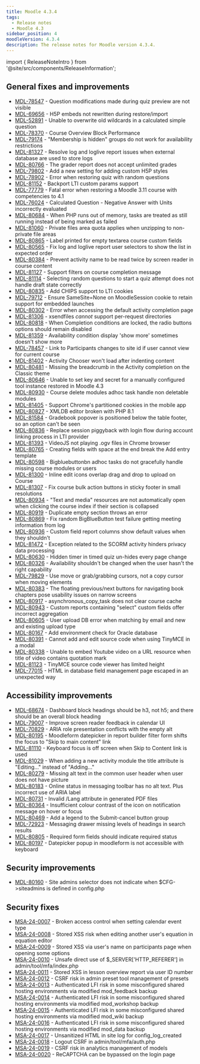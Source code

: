 ```yaml
---
title: Moodle 4.3.4
tags:
  - Release notes
  - Moodle 4.3
sidebar_position: 4
moodleVersion: 4.3.4
description: The release notes for Moodle version 4.3.4.
---
```


import { ReleaseNoteIntro } from '@site/src/components/ReleaseInformation';

<ReleaseNoteIntro releaseName={frontMatter.moodleVersion} />

## General fixes and improvements
<!-- cspell:disable -->
- [MDL-78547](https://tracker.moodle.org/browse/MDL-78547) - Question modifications made during quiz preview are not visible
- [MDL-69656](https://tracker.moodle.org/browse/MDL-69656) - H5P embeds not rewritten during restore/import
- [MDL-52891](https://tracker.moodle.org/browse/MDL-52891) - Unable to overwrite old wildcards in a calculated simple question
- [MDL-78370](https://tracker.moodle.org/browse/MDL-78370) - Course Overview Block Performance
- [MDL-79174](https://tracker.moodle.org/browse/MDL-79174) - "Membership is hidden" groups do not work for availability restrictions
- [MDL-81327](https://tracker.moodle.org/browse/MDL-81327) - Resolve log and loglive report issues when external database are used to store logs
- [MDL-80766](https://tracker.moodle.org/browse/MDL-80766) - The grader report does not accept unlimited grades
- [MDL-79802](https://tracker.moodle.org/browse/MDL-79802) - Add a new setting for adding custom H5P styles
- [MDL-78902](https://tracker.moodle.org/browse/MDL-78902) - Error when restoring quiz with random questions
- [MDL-81152](https://tracker.moodle.org/browse/MDL-81152) - Backport LTI custom params support
- [MDL-77779](https://tracker.moodle.org/browse/MDL-77779) - Fatal error when restoring a Moodle 3.11 course with competencies to 4.1
- [MDL-76024](https://tracker.moodle.org/browse/MDL-76024) - Calculated Question - Negative Answer with Units incorrectly evaluated
- [MDL-80684](https://tracker.moodle.org/browse/MDL-80684) - When PHP runs out of memory, tasks are treated as still running instead of being marked as failed
- [MDL-81060](https://tracker.moodle.org/browse/MDL-81060) - Private files area quota applies when unzipping to non-private file areas
- [MDL-80865](https://tracker.moodle.org/browse/MDL-80865) - Label printed for empty textarea course custom fields
- [MDL-80565](https://tracker.moodle.org/browse/MDL-80565) - Fix log and loglive report user selectors to show the list in expected order
- [MDL-80384](https://tracker.moodle.org/browse/MDL-80384) - Prevent activity name to be read twice by screen reader in course content
- [MDL-81127](https://tracker.moodle.org/browse/MDL-81127) - Support filters on course completion message
- [MDL-81114](https://tracker.moodle.org/browse/MDL-81114) - Selecting random questions to start a quiz attempt does not handle draft state correctly
- [MDL-80835](https://tracker.moodle.org/browse/MDL-80835) - Add CHIPS support to LTI cookies
- [MDL-79712](https://tracker.moodle.org/browse/MDL-79712) - Ensure SameSite=None on MoodleSession cookie to retain support for embedded launches
- [MDL-80302](https://tracker.moodle.org/browse/MDL-80302) - Error when accessing the default activity completion page
- [MDL-81306](https://tracker.moodle.org/browse/MDL-81306) - xsendfiles _cannot_ support per-request directories
- [MDL-80818](https://tracker.moodle.org/browse/MDL-80818) - When Completion conditions are locked, the radio buttons options should remain disabled
- [MDL-81359](https://tracker.moodle.org/browse/MDL-81359) - Availability condition display 'show more' sometimes doesn't show more
- [MDL-78457](https://tracker.moodle.org/browse/MDL-78457) - Link to Participants changes to site id if user cannot view for current course
- [MDL-81402](https://tracker.moodle.org/browse/MDL-81402) - Activity Chooser won't load after indenting content
- [MDL-80481](https://tracker.moodle.org/browse/MDL-80481) - Missing the breadcrumb in the Activity completion on the Classic theme
- [MDL-80646](https://tracker.moodle.org/browse/MDL-80646) - Unable to set key and secret for a manually configured tool instance restored in Moodle 4.3
- [MDL-80930](https://tracker.moodle.org/browse/MDL-80930) - Course delete modules adhoc task handle non deletable modules
- [MDL-81405](https://tracker.moodle.org/browse/MDL-81405) - Support Chrome's partitioned cookies in the mobile app
- [MDL-80827](https://tracker.moodle.org/browse/MDL-80827) - XMLDB editor broken with PHP 8.1
- [MDL-81584](https://tracker.moodle.org/browse/MDL-81584) - Gradebook popover is positioned below the table footer, so an option can't be seen
- [MDL-80836](https://tracker.moodle.org/browse/MDL-80836) - Replace session piggyback with login flow during account linking process in LTI provider
- [MDL-81393](https://tracker.moodle.org/browse/MDL-81393) - VideoJS not playing .ogv files in Chrome browser
- [MDL-80765](https://tracker.moodle.org/browse/MDL-80765) - Creating fields with space at the end break the Add entry template
- [MDL-80598](https://tracker.moodle.org/browse/MDL-80598) - Bigbluebuttonbn adhoc tasks do not gracefully handle missing course modules or users
- [MDL-81300](https://tracker.moodle.org/browse/MDL-81300) - Inline edit icons overlap drag and drop to upload on Course
- [MDL-81307](https://tracker.moodle.org/browse/MDL-81307) - Fix course bulk action buttons in sticky footer in small resolutions
- [MDL-80934](https://tracker.moodle.org/browse/MDL-80934) - "Text and media" resources are not automatically open when clicking the course index if their section is collapsed
- [MDL-80919](https://tracker.moodle.org/browse/MDL-80919) - Duplicate empty section throws an error
- [MDL-80869](https://tracker.moodle.org/browse/MDL-80869) - Fix random BigBlueButton test failure getting meeting information from log
- [MDL-80936](https://tracker.moodle.org/browse/MDL-80936) - Custom field report columns show default values when they shouldn't
- [MDL-81472](https://tracker.moodle.org/browse/MDL-81472) - Exception related to the SCORM activity hinders privacy data processing
- [MDL-80630](https://tracker.moodle.org/browse/MDL-80630) - Hidden timer in timed quiz un-hides every page change
- [MDL-80326](https://tracker.moodle.org/browse/MDL-80326) - Availability shouldn't be changed when the user hasn't the right capability
- [MDL-79829](https://tracker.moodle.org/browse/MDL-79829) - Use move or grab/grabbing cursors, not a copy cursor when moving elements
- [MDL-80383](https://tracker.moodle.org/browse/MDL-80383) - The floating previous/next buttons for navigating book chapters pose usability issues on narrow screens
- [MDL-80917](https://tracker.moodle.org/browse/MDL-80917) - asynchronous_copy_task does not clear course cache
- [MDL-80943](https://tracker.moodle.org/browse/MDL-80943) - Custom reports containing "select" custom fields offer incorrect aggregation
- [MDL-80605](https://tracker.moodle.org/browse/MDL-80605) - User upload DB error when matching by email and new and existing upload type
- [MDL-80167](https://tracker.moodle.org/browse/MDL-80167) - Add environment check for Oracle database
- [MDL-80391](https://tracker.moodle.org/browse/MDL-80391) - Cannot add and edit source code when using TinyMCE in a modal
- [MDL-80338](https://tracker.moodle.org/browse/MDL-80338) - Unable to embed Youtube video on a URL resource when title of video contains quotation mark
- [MDL-81123](https://tracker.moodle.org/browse/MDL-81123) - TinyMCE source code viewer has limited height
- [MDL-77015](https://tracker.moodle.org/browse/MDL-77015) - HTML in database field management page escaped in an unexpected way
<!-- cspell:enable -->

## Accessibility improvements
<!-- cspell:disable -->
- [MDL-68674](https://tracker.moodle.org/browse/MDL-68674) - Dashboard block headings should be h3, not h5; and there should be an overall block heading
- [MDL-79007](https://tracker.moodle.org/browse/MDL-79007) - Improve screen reader feedback in calendar UI
- [MDL-70829](https://tracker.moodle.org/browse/MDL-70829) - ARIA role presentation conflicts with the empty alt
- [MDL-80195](https://tracker.moodle.org/browse/MDL-80195) - Moodleform datepicker in report builder filter form shifts the focus to "Skip to main content" link
- [MDL-81110](https://tracker.moodle.org/browse/MDL-81110) - Keyboard focus is off screen when Skip to Content link is used
- [MDL-81029](https://tracker.moodle.org/browse/MDL-81029) - When adding a new activity module the title attribute is "Editing..." instead of "Adding..."
- [MDL-80279](https://tracker.moodle.org/browse/MDL-80279) - Missing alt text in the common user header when user does not have picture
- [MDL-80183](https://tracker.moodle.org/browse/MDL-80183) - Online status in messaging toolbar has no alt text. Plus incorrect use of ARIA label
- [MDL-80731](https://tracker.moodle.org/browse/MDL-80731) - Invalid /Lang attribute in generated PDF files
- [MDL-80364](https://tracker.moodle.org/browse/MDL-80364) - Insufficient colour contrast of the icon on notification message on hover or focus
- [MDL-80469](https://tracker.moodle.org/browse/MDL-80469) - Add a legend to the Submit-cancel button group
- [MDL-72923](https://tracker.moodle.org/browse/MDL-72923) - Messaging drawer missing levels of headings in search results
- [MDL-80805](https://tracker.moodle.org/browse/MDL-80805) - Required form fields should indicate required status
- [MDL-80197](https://tracker.moodle.org/browse/MDL-80197) - Datepicker popup in moodleform is not accessible with keyboard
<!-- cspell:enable -->

## Security improvements
<!-- cspell:disable -->
- [MDL-80160](https://tracker.moodle.org/browse/MDL-80160) - Site admins selector does not indicate when $CFG->siteadmins is defined in config.php
<!-- cspell:enable -->

## Security fixes
<!-- cspell:disable -->
- [MSA-24-0007](https://moodle.org/mod/forum/discuss.php?d=458384) - Broken access control when setting calendar event type
- [MSA-24-0008](https://moodle.org/mod/forum/discuss.php?d=458385) - Stored XSS risk when editing another user's equation in equation editor
- [MSA-24-0009](https://moodle.org/mod/forum/discuss.php?d=458386) - Stored XSS via user's name on participants page when opening some options
- [MSA-24-0010](https://moodle.org/mod/forum/discuss.php?d=458387) - Unsafe direct use of $_SERVER['HTTP_REFERER'] in admin/tool/mfa/index.php
- [MSA-24-0011](https://moodle.org/mod/forum/discuss.php?d=458388) - Stored XSS in lesson overview report via user ID number
- [MSA-24-0012](https://moodle.org/mod/forum/discuss.php?d=458389) - CSRF risk in admin preset tool management of presets
- [MSA-24-0013](https://moodle.org/mod/forum/discuss.php?d=458390) - Authenticated LFI risk in some misconfigured shared hosting environments via modified mod_feedback backup
- [MSA-24-0014](https://moodle.org/mod/forum/discuss.php?d=458391) - Authenticated LFI risk in some misconfigured shared hosting environments via modified mod_workshop backup
- [MSA-24-0015](https://moodle.org/mod/forum/discuss.php?d=458393) - Authenticated LFI risk in some misconfigured shared hosting environments via modified mod_wiki backup
- [MSA-24-0016](https://moodle.org/mod/forum/discuss.php?d=458394) - Authenticated LFI risk in some misconfigured shared hosting environments via modified mod_data backup
- [MSA-24-0017](https://moodle.org/mod/forum/discuss.php?d=458395) - Unsanitized HTML in site log for config_log_created
- [MSA-24-0018](https://moodle.org/mod/forum/discuss.php?d=458396) - Logout CSRF in admin/tool/mfa/auth.php
- [MSA-24-0019](https://moodle.org/mod/forum/discuss.php?d=458397) - CSRF risk in analytics management of models
- [MSA-24-0020](https://moodle.org/mod/forum/discuss.php?d=458398) - ReCAPTCHA can be bypassed on the login page
<!-- cspell:enable -->
